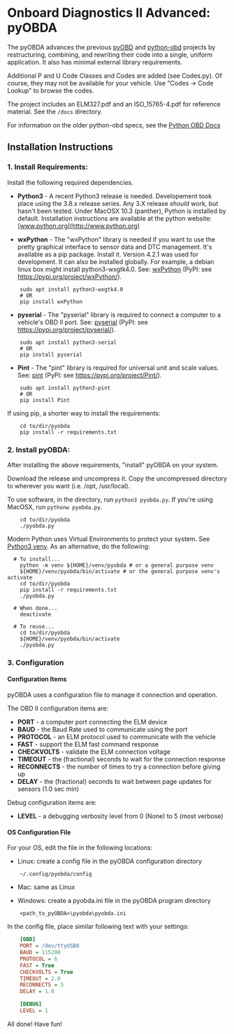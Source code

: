 # Onboard Diagnostics II Advanced: pyOBDA

The pyOBDA advances the previous [pyOBD](https://github.com/barracuda-fsh/pyobd) and [python-obd](https://github.com/brendan-w/python-OBD) projects by restructuring, combining, and rewriting their code into a single, uniform application.  It also has minimal external library requirements.

Additional P and U Code Classes and Codes are added (see Codes.py). Of course, they may not be available for your vehicle. Use "Codes -> Code Lookup" to browse the codes.

The project includes an ELM327.pdf and an ISO_15765-4.pdf for reference material. See the `/docs` directory.

For information on the older python-obd specs, see the [Python OBD Docs](https://python-obd.readthedocs.io/)

## Installation Instructions

### 1. Install Requirements:

Install the following required dependencies.

* **Python3** - A recent Python3 release is needed. Developement took place using the 3.8.x release series. Any 3.X release *should* work, but hasn't been tested. Under MacOSX 10.3 (panther), Python is installed by default. Installation instructions are available at the python website: [www.python.org](http://www.python.org)

* **wxPython** - The "wxPython" library is needed if you want to use the pretty graphical interface to sensor data and DTC management. It's available as a pip package. Install it. Version 4.2.1 was used for development. It can also be installed globally. For example, a debian linux box might install python3-wxgtk4.0. See: [wxPython](https://wxpython.org/) (PyPI: see https://pypi.org/project/wxPython/).
```shell
    sudo apt install python3-wxgtk4.0
    # OR
    pip install wxPython
```

* **pyserial** - The "pyserial" library is required to connect a computer to a vehicle's OBD II port. See: [pyserial](https://github.com/pyserial/pyserial) (PyPI: see https://pypi.org/project/pyserial/).
```shell
    sudo apt install python3-serial
    # OR
    pip install pyserial
```

* **Pint** - The "pint" library is required for universal unit and scale values. See: [pint](https://github.com/hgrecco/pint) (PyPI: see https://pypi.org/project/Pint/).
```shell
    sudo apt install python3-pint
    # OR
    pip install Pint
```

If using pip, a shorter way to install the requirements:
```shell
    cd to/dir/pyobda
    pip install -r requirements.txt
```

### 2. Install pyOBDA:

After installing the above requirements, "install" pyOBDA on your system.

Download the release and uncompress it. Copy the uncompressed directory to wherever you want (i.e. /opt, /usr/local).

To use software, in the directory, run `python3 pyobda.py`. If you're using MacOSX, run `pythonw pyobda.py`.
```shell
    cd to/dir/pyobda
    ./pyobda.py
```

Modern Python uses Virtual Environments to protect your system. See [Python3 venv](https://docs.python.org/3/library/venv.html). As an alternative, do the following:
```shell
  # To install...
    python -m venv ${HOME}/venv/pyobda # or a general purpose venv
    ${HOME}/venv/pyobda/bin/activate # or the general purpose venv's activate
    cd to/dir/pyobda
    pip install -r requirements.txt
    ./pyobda.py

  # When done...
    deactivate

  # To reuse...
    cd to/dir/pyobda
    ${HOME}/venv/pyobda/bin/activate
    ./pyobda.py
```

### 3. Configuration

#### Configuration Items

pyOBDA uses a configuration file to manage it connection and operation.

The OBD II configuration items are:

 * **PORT** - a computer port connecting the ELM device
 * **BAUD** - the Baud Rate used to communicate using the port
 * **PROTOCOL** - an ELM protocol used to communicate with the vehicle
 * **FAST** - support the ELM fast command response
 * **CHECKVOLTS** - validate the ELM connection voltage
 * **TIMEOUT** - the (fractional) seconds to wait for the connection response
 * **RECONNECTS** - the number of times to try a connection before giving up
 * **DELAY** - the (fractional) seconds to wait between page updates for sensors (1.0 sec min)

Debug configuration items are:

 * **LEVEL** - a debugging verbosity level from 0 (None) to 5 (most verbose)

#### OS Configuration File

For your OS, edit the file in the following locations:
 * Linux: create a config file in the pyOBDA configuration directory
```shell
    ~/.config/pyobda/config
```
 * Mac: same as Linux

 * Windows: create a pyobda.ini file in the pyOBDA program directory
```shell
    <path_to_pyOBDA>\pyobda\pyobda.ini
```

In the config file, place similar following text with your settings:
```ini
    [OBD]
    PORT = /dev/ttyUSB0
    BAUD = 115200
    PROTOCOL = 6
    FAST = True
    CHECKVOLTS = True
    TIMEOUT = 2.0
    RECONNECTS = 5
    DELAY = 1.0

    [DEBUG]
    LEVEL = 1
```

All done! Have fun!